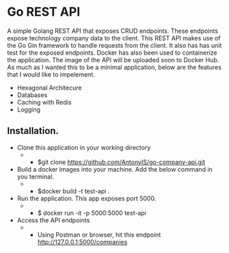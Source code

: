 # Go REST API
A simple Golang REST API that exposes CRUD endpoints. These endpoints expose technology company data to the client.
This REST API makes use of the Go Gin framework to handle requests from the client. It also has has unit test for the exposed endpoints.
Docker has also been used to containerize the application. The image of the API will be uploaded soon to Docker Hub.
As much as I wanted this to be a minimal application, below are the features that I would like to impelement.
* Hexagonal Architecure
* Databases
* Caching with Redis
* Logging


## Installation.
* Clone this application in your working directory
    * * $git clone https://github.com/AntonyIS/go-company-api.git
* Build a docker images into your machine. Add the below command in you terminal.
    * * $docker build -t test-api .
* Run the application. This app exposes port 5000. 
    * * $ docker run -it -p 5000:5000 test-api
* Access the API endpoints
    * * Using Postman or browser, hit this endpoint http://127.0.0.1:5000/companies

